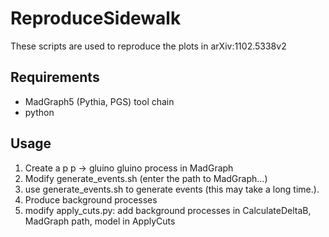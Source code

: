 ReproduceSidewalk
=================
These scripts are used to reproduce the plots in arXiv:1102.5338v2

Requirements
------------
* MadGraph5 (Pythia, PGS) tool chain
* python

Usage
-----
1. Create a p p -> gluino gluino process in MadGraph
2. Modify generate_events.sh (enter the path to MadGraph...)
3. use generate_events.sh to generate events (this may take a long time.).
4. Produce background processes
5. modify apply_cuts.py: add background processes in CalculateDeltaB, MadGraph path, model in ApplyCuts